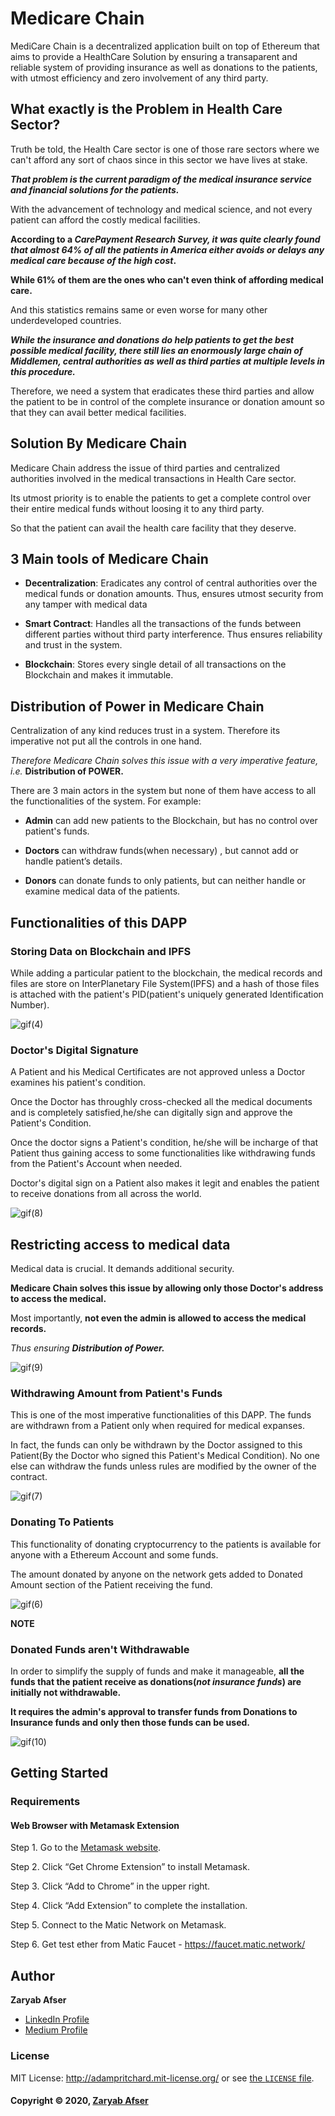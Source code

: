# Medicare Chain
MediCare Chain is a decentralized application built on top of Ethereum that aims to provide a HealthCare Solution by ensuring a transaparent and reliable system of providing insurance as well as donations to the patients, with utmost efficiency and zero involvement of any third party.

## What exactly is the Problem in Health Care Sector?
Truth be told, the Health Care sector is one of those rare sectors where we can't afford any sort of chaos since in this sector we have lives at stake.

***That problem is the current paradigm of the medical insurance service and financial solutions for the patients.***

With the advancement of technology and medical science, and not every patient can afford the costly medical facilities.

**According to a *CarePayment Research Survey, it was quite clearly found that almost 64% of all the patients in America either avoids or delays any medical care because of the high cost*.**

**While 61% of them are the ones who can't even think of affording medical care.**

And this statistics remains same or even worse for many other underdeveloped countries.

***While the insurance and donations do help patients to get the best possible medical facility, there still lies an enormously large chain of Middlemen, central authorities as well as third parties at multiple levels in this procedure.***

Therefore, we need a system that eradicates these third parties and allow the patient to be in control of the complete insurance or donation amount so that they can avail better medical facilities.

## Solution By Medicare Chain
Medicare Chain address the issue of third parties and centralized authorities involved in the medical transactions in Health Care sector.

Its utmost priority is to enable the patients to get a complete control over their entire medical funds without loosing it to any third party. 

So that the patient can avail the health care facility that they deserve.

## 3 Main tools of Medicare Chain
* **Decentralization**: Eradicates any control of central authorities over the medical funds or donation amounts.
Thus, ensures utmost security from any tamper with medical data

* **Smart Contract**:  Handles all the transactions of the funds between different parties without third party interference. Thus ensures reliability and trust in the system.

* **Blockchain**: Stores every single detail of all transactions on the Blockchain and makes it immutable.

## Distribution of Power in Medicare Chain
Centralization of any kind reduces trust in a system. Therefore its imperative not put all the controls in one hand.

*Therefore Medicare Chain solves this issue with a very imperative feature, i.e.* **Distribution of POWER.**

There are 3 main actors in the system but none of them have access to all the functionalities of the system.
For example:

* **Admin** can add new patients to the Blockchain, but has no control over patient's funds.

* **Doctors** can withdraw funds(when necessary) , but cannot add or handle patient’s details.

* **Donors** can donate funds to only patients, but can neither handle or examine medical data of the patients.


## Functionalities of this DAPP

### Storing Data on Blockchain and IPFS

While adding a particular patient to the blockchain, the medical records and files are store on InterPlanetary File System(IPFS) and a hash of those files is attached with the patient's PID(patient's uniquely generated Identification Number). 

![gif(4)](https://user-images.githubusercontent.com/42082608/84384929-60b0b580-ac0c-11ea-95eb-7cbf79cb4202.gif)


### Doctor's Digital Signature
A Patient and his Medical Certificates are not approved unless a Doctor examines his patient's condition.

Once the Doctor has throughly cross-checked all the medical documents and is completely satisfied,he/she can digitally sign and approve the Patient's Condition. 

Once the doctor signs a Patient's condition, he/she will be incharge of that Patient thus gaining access to some functionalities like withdrawing funds from the Patient's Account when needed.

Doctor's digital sign on a Patient also makes it legit and  enables the patient to receive donations from all across the world.


![gif(8)](https://user-images.githubusercontent.com/42082608/84389223-5cd46180-ac13-11ea-8fbc-a2b67a5d7ee1.gif)

## Restricting access to medical data
Medical data is crucial. It demands additional security.

**Medicare Chain solves this issue by allowing only those Doctor's address to access the medical.**

Most importantly, **not even the admin is allowed to access the medical records.**

*Thus ensuring **Distribution of Power.***

![gif(9)](https://user-images.githubusercontent.com/42082608/89157303-eeb07900-d589-11ea-82ac-7e3c19d7b70f.gif)



### Withdrawing Amount from Patient's Funds
This is one of the most imperative functionalities of this DAPP.
The funds are withdrawn from a Patient only when required for medical expanses.

In fact, the funds can only be withdrawn by the Doctor assigned to this Patient(By the Doctor who signed this Patient's Medical Condition). No one else can withdraw the funds unless rules are modified by the owner of the contract.

![gif(7)](https://user-images.githubusercontent.com/42082608/84386507-1846c700-ac0f-11ea-9a0c-b1f952ee7ec6.gif)

### Donating To Patients
This functionality of donating cryptocurrency to the patients is available for anyone with a Ethereum Account and some funds.

The amount donated by anyone on the network gets added to Donated Amount section of the Patient receiving the fund.

![gif(6)](https://user-images.githubusercontent.com/42082608/84385518-59d67280-ac0d-11ea-86e6-c39be3d00b54.gif)

**NOTE**
### Donated Funds aren't Withdrawable
In order to simplify the supply of funds and make it manageable, **all the funds that the patient receive as donations(*not insurance funds*) are initially not withdrawable.**

**It requires the admin's approval to transfer funds from Donations to Insurance funds and only then those funds can be used.**

![gif(10)](https://user-images.githubusercontent.com/42082608/89158174-574c2580-d58b-11ea-8f04-426f17663c02.gif)


## Getting Started

### Requirements 

#### Web Browser with Metamask Extension

Step 1. Go to the [Metamask website](https://metamask.io).

Step 2. Click “Get Chrome Extension” to install Metamask.

Step 3. Click “Add to Chrome” in the upper right.

Step 4. Click “Add Extension” to complete the installation.

Step 5. Connect to the Matic Network on Metamask.

Step 6. Get test ether from Matic Faucet - https://faucet.matic.network/



## Author

**Zaryab Afser**

* [LinkedIn Profile](https://www.linkedin.com/in/zaryab-afser-97085b157/)
* [Medium Profile](https://medium.com/@zaryabafser2000)

### License

MIT License: http://adampritchard.mit-license.org/ or see [the `LICENSE` file](https://github.com/zaryab2000/Blog_on_Blocks/blob/master/LICENSE).

#### Copyright © 2020, [Zaryab Afser](https://github.com/zaryab2000)
